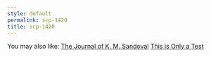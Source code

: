 ```yaml
---
style: default
permalink: scp-1420
title: scp-1420
---
```

You may also like:
[The Journal of K. M. Sandoval](http://scp-wiki.net/the-journal-of-k-m-sandoval)
[This is Only a Test](http://scp-wiki.net/this-is-only-a-test)